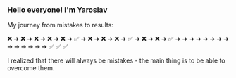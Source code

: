 ### Hello everyone! I'm Yaroslav 

My journey from mistakes to results:

❌ ➔ ❌ ➔ ❌ ➔ ❌ ➔ ❌ ➔ ✅ ➔ ❌ ➔  ❌ ➔ ❌ ➔ ✅ ➔ ❌ ➔ ❌ ➔  ✅ ➔ ➔ ➔ ➔ ➔ ➔ ➔ ➔ ➔ ➔ ➔ ➔ ➔ ➔ ✅ ✅ ✅

I realized that there will always be mistakes - the main thing is to be able to overcome them.

